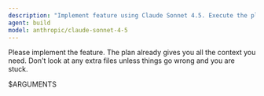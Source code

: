 ```yaml
---
description: "Implement feature using Claude Sonnet 4.5. Execute the plan with focused context."
agent: build
model: anthropic/claude-sonnet-4-5
---
```


Please implement the feature. The plan already gives you all the context you need. Don't look at any extra files unless things go wrong and you are stuck.

$ARGUMENTS